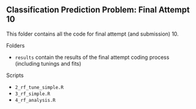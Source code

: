 ## Classification Prediction Problem: Final Attempt 10

This folder contains all the code for final attempt (and submission) 10.

Folders
- `results` contain the results of the final attempt coding process (including tunings and fits)

Scripts
- `2_rf_tune_simple.R`
- `3_rf_simple.R`
- `4_rf_analysis.R`